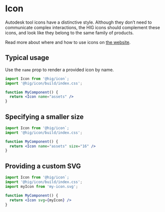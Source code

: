 # Icon

Autodesk tool icons have a distinctive style. Although they don’t need to communicate complex interactions, the HIG icons should complement these icons, and look like they belong to the same family of products.

Read more about where and how to use icons on [the website](https://hig.autodesk.com/web/basics/icons).

## Typical usage

Use the `name` prop to render a provided icon by name.

```jsx
import Icon from '@hig/icon`;
import '@hig/icon/build/index.css';

function MyComponent() {
  return <Icon name="assets" />
}
```

## Specifying a smaller size

```jsx
import Icon from '@hig/icon`;
import '@hig/icon/build/index.css';

function MyComponent() {
  return <Icon name="assets" size="16" />
}
```

## Providing a custom SVG

```jsx
import Icon from '@hig/icon`;
import '@hig/icon/build/index.css';
import myIcon from 'my-icon.svg';

function MyComponent() {
  return <Icon svg={myIcon} />
}
```